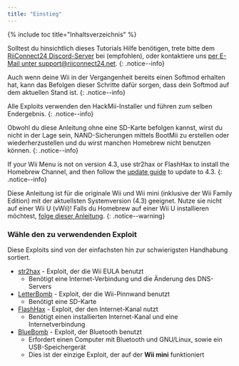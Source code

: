 ```yaml
---
title: "Einstieg"
---
```


{% include toc title="Inhaltsverzeichnis" %}

Solltest du hinsichtlich dieses Tutorials Hilfe benötigen, trete bitte dem [RiiConnect24 Discord-Server](https://discord.gg/rc24) bei (empfohlen), oder kontaktiere uns [per E-Mail unter support@riiconnect24.net](mailto:support@riiconnect24.net).
{: .notice--info}

Auch wenn deine Wii in der Vergangenheit bereits einen Softmod erhalten hat, kann das Befolgen dieser Schritte dafür sorgen, dass dein Softmod auf dem aktuellen Stand ist.
{: .notice--info}

Alle Exploits verwenden den HackMii-Installer und führen zum selben Endergebnis.
{: .notice--info}

Obwohl du diese Anleitung ohne eine SD-Karte befolgen kannst, wirst du nicht in der Lage sein, NAND-Sicherungen mittels BootMii zu erstellen oder wiederherzustellen und du wirst manchen Homebrew nicht benutzen können.
{: .notice--info}

If your Wii Menu is not on version 4.3, use str2hax or FlashHax to install the Homebrew Channel, and then follow the [update guide](update) to update to 4.3.
{: .notice--info}

Diese Anleitung ist für die originale Wii und Wii mini (inklusive der Wii Family Edition) mit der aktuellsten Systemversion (4.3) geeignet. Nutze sie nicht auf einer Wii U (vWii)! Falls du Homebrew auf einer Wii U installieren möchtest, [folge dieser Anleitung](https://wiiu.hacks.guide).
{: .notice--warning}

### Wähle den zu verwendenden Exploit

Diese Exploits sind von der einfachsten hin zur schwierigsten Handhabung sortiert.

- [str2hax](str2hax) - Exploit, der die Wii EULA benutzt
    * Benötigt eine Internet-Verbindung und die Änderung des DNS-Servers
- [LetterBomb](letterbomb) - Exploit, der die Wii-Pinnwand benutzt
    * Benötigt eine SD-Karte
- [FlashHax](flashhax) - Exploit, der den Internet-Kanal nutzt
    * Benötigt einen installierten Internet-Kanal und eine Internetverbindung
- [BlueBomb](bluebomb) - Exploit, der Bluetooth benutzt
    * Erfordert einen Computer mit Bluetooth und GNU/Linux, sowie ein USB-Speichergerät
    * Dies ist der einzige Exploit, der auf der **Wii mini** funktioniert
